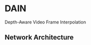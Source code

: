 # DAIN
Depth-Aware Video Frame Interpolation

## Network Architecture

[](https://github.com/E-B-Manohar/DAIN/blob/master/Briefcase/Depth_Aware_Video_Frame_Interpolation.png)

